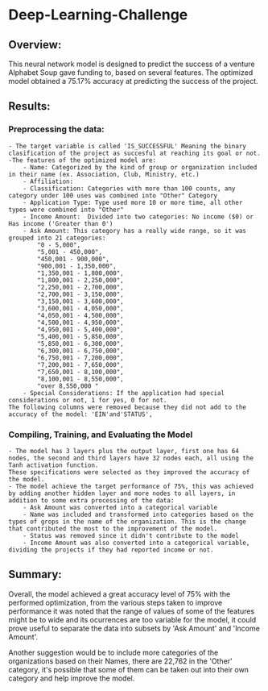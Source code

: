# Deep-Learning-Challenge

## Overview:
This neural network model is designed to predict the success of a venture Alphabet Soup gave funding to, based on several features. The optimized model obtained a 75.17% accuracy at predicting the success of the project.


## Results: 
### Preprocessing the data:
    - The target variable is called 'IS_SUCCESSFUL' Meaning the binary clasification of the project as succesful at reaching its goal or not.
    -The features of the optimized model are:
        - Name: Categorized by the kind of group or organization included in their name (ex. Association, Club, Ministry, etc.)
        - Affiliation:
        - Classification: Categories with more than 100 counts, any category under 100 uses was combined into "Other" Category
        - Application Type: Type used more 10 or more time, all other types were combined into "Other"
        - Income Amount:  Divided into two categories: No income ($0) or Has income ('Greater than 0')
        - Ask Amount: This category has a really wide range, so it was grouped into 21 categories:
            "0 - 5,000",
            "5,001 - 450,000",
            "450,001 - 900,000",
            "900,001 - 1,350,000",
            "1,350,001 - 1,800,000",
            "1,800,001 - 2,250,000",
            "2,250,001 - 2,700,000",
            "2,700,001 - 3,150,000",
            "3,150,001 - 3,600,000",
            "3,600,001 - 4,050,000",
            "4,050,001 - 4,500,000",
            "4,500,001 - 4,950,000",
            "4,950,001 - 5,400,000",
            "5,400,001 - 5,850,000",
            "5,850,001 - 6,300,000",
            "6,300,001 - 6,750,000",
            "6,750,001 - 7,200,000",
            "7,200,001 - 7,650,000",
            "7,650,001 - 8,100,000",
            "8,100,001 - 8,550,000",
            "over 8,550,000 "
        - Special Considerations: If the application had special considerations or not, 1 for yes, 0 for not.
    The following columns were removed because they did not add to the accuracy of the model: 'EIN'and'STATUS',

### Compiling, Training, and Evaluating the Model
    - The model has 3 layers plus the output layer, first one has 64 nodes, the second and third layers have 32 nodes each, all using the Tanh activation function.
    These specifications were selected as they improved the accuracy of the model.
    - The model achieve the target performance of 75%, this was achieved by adding another hidden layer and more nodes to all layers, in addition to some extra processing of the data:
        - Ask Amount was converted into a categorical variable
        - Name was included and transformed into categories based on the types of grops in the name of the organization. This is the change that contributed the most to the improvement of the model.
        - Status was removed since it didn't contribute to the model
        - Income Amount was also converted into a categorical variable, dividing the projects if they had reported income or not. 

## Summary: 

Overall, the model achieved a great accuracy level of 75% with the performed optimization, from the various steps taken to improve performance it was noted that the range of values of some of the features might be to wide and its ocurrences are too variable for the model, it could prove useful to separate the data into subsets by 'Ask Amount' and 'Income Amount'. 

Another suggestion would be to include more categories of the organizations based on their Names, there are 22,762 in the 'Other' category, it's possible that some of them can be taken out into their own category and help improve the model.
